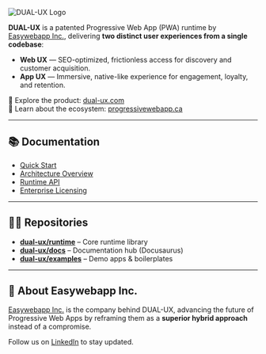 ![DUAL-UX Logo](https://dualux.progressivewebapp.ca/assets/icons/github-dualux-hero.png)

**DUAL-UX** is a patented Progressive Web App (PWA) runtime by [Easywebapp Inc.](https://easywebapp.ca), delivering **two distinct user experiences from a single codebase**:

- **Web UX** — SEO-optimized, frictionless access for discovery and customer acquisition.  
- **App UX** — Immersive, native-like experience for engagement, loyalty, and retention.  

🔗 Explore the product: [dual-ux.com](https://dual-ux.com)  
🔗 Learn about the ecosystem: [progressivewebapp.ca](https://progressivewebapp.ca)  

---

## 📚 Documentation
- [Quick Start](https://dual-ux.github.io/docs/intro/what-is-dualux)  
- [Architecture Overview](https://dual-ux.github.io/docs/architecture/overview)  
- [Runtime API](https://dual-ux.github.io/docs/runtime-api/configuration)  
- [Enterprise Licensing](https://dual-ux.github.io/docs/enterprise/dual-licensing)  

---

## 🧑‍💻 Repositories
- [**dual-ux/runtime**](https://github.com/dual-ux/runtime) – Core runtime library  
- [**dual-ux/docs**](https://github.com/dual-ux/docs) – Documentation hub (Docusaurus)  
- [**dual-ux/examples**](https://github.com/dual-ux/examples) – Demo apps & boilerplates  

---

## 🏢 About Easywebapp Inc.
[Easywebapp Inc.](https://easywebapp.ca) is the company behind DUAL-UX, advancing the future of Progressive Web Apps by reframing them as a **superior hybrid approach** instead of a compromise.  

Follow us on [LinkedIn](https://www.linkedin.com/company/easywebapp/) to stay updated.
